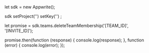 let sdk = new Appwrite();

sdk
    setProject('')
    setKey('')
;

let promise = sdk.teams.deleteTeamMembership('[TEAM_ID]', '[INVITE_ID]');

promise.then(function (response) {
    console.log(response);
}, function (error) {
    console.log(error);
});